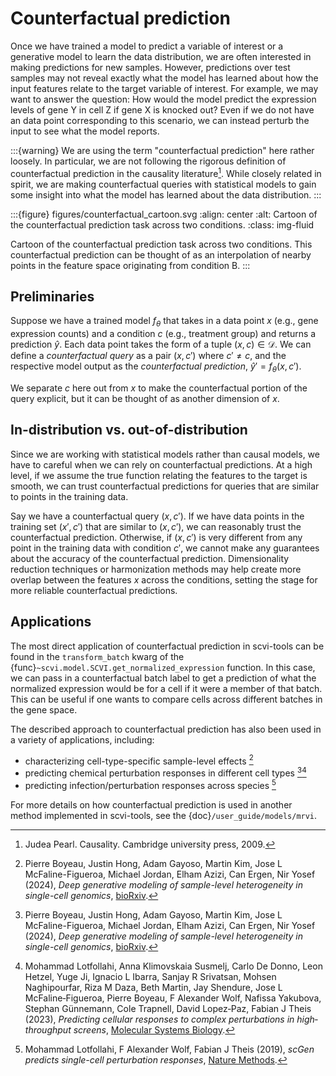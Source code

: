 # Counterfactual prediction

Once we have trained a model to predict a variable of interest or a generative model to learn the data distribution, we are often interested in making predictions for new samples. However, predictions over test samples may not reveal exactly what the model has learned about how the input features relate to the target variable of interest. For example, we may want to answer the question: How would the model predict the expression levels of gene Y in cell Z if gene X is knocked out? Even if we do not have an data point corresponding to this scenario, we can instead perturb the input to see what the model reports.

:::{warning}
We are using the term "counterfactual prediction" here rather loosely. In particular, we are not following the rigorous definition of counterfactual prediction in the causality literature[^ref1]. While closely related in spirit, we are making counterfactual queries with statistical models to gain some insight into what the model has learned about the data distribution.
:::

:::{figure} figures/counterfactual_cartoon.svg
:align: center
:alt: Cartoon of the counterfactual prediction task across two conditions.
:class: img-fluid

Cartoon of the counterfactual prediction task across two conditions. This counterfactual prediction can be thought of as an interpolation of nearby points in the feature space originating from condition B.
:::

## Preliminaries

Suppose we have a trained model $f_\theta$ that takes in a data point $x$ (e.g., gene expression counts) and a condition $c$ (e.g., treatment group) and returns a prediction $\hat{y}$.
Each data point takes the form of a tuple $(x,c) \in \mathcal{D}$.
We can define a *counterfactual query* as a pair $(x,c')$ where $c' \neq c$,
and the respective model output as the *counterfactual prediction*, $\hat{y}' = f_\theta(x,c')$.

We separate $c$ here out from $x$ to make the counterfactual portion of the query explicit, but it can be thought of as another dimension of $x$.

## In-distribution vs. out-of-distribution

Since we are working with statistical models rather than causal models, we have to careful when we can rely on counterfactual predictions. At a high level, if we assume the true function relating the features to the target is smooth, we can trust counterfactual predictions for queries that are similar to points in the training data.

Say we have a counterfactual query $(x,c')$.
If we have data points in the training set $(x',c')$ that are similar to $(x,c')$,
we can reasonably trust the counterfactual prediction.
Otherwise, if $(x,c')$ is very different from any point in the training data
with condition $c'$, we cannot make any guarantees about the accuracy of the counterfactual prediction.
Dimensionality reduction techniques or harmonization methods may help create more overlap between the features $x$ across the conditions, setting the stage for more reliable counterfactual predictions.

## Applications

The most direct application of counterfactual prediction in scvi-tools can be found in the `transform_batch` kwarg of the {func}`~scvi.model.SCVI.get_normalized_expression` function. In this case, we can pass in a counterfactual batch label to get a prediction of what the normalized expression would be for a cell if it were a member of that batch. This can be useful if one wants to compare cells across different batches in the gene space.

The described approach to counterfactual prediction has also been used in a variety of applications, including:
- characterizing cell-type-specific sample-level effects [^ref2]
- predicting chemical perturbation responses in different cell types [^ref2][^ref3]
- predicting infection/perturbation responses across species [^ref4]

For more details on how counterfactual prediction is used in another method implemented in scvi-tools, see the {doc}`/user_guide/models/mrvi`.

[^ref1]:
    Judea Pearl. Causality. Cambridge university press, 2009.
[^ref2]:
     Pierre Boyeau, Justin Hong, Adam Gayoso, Martin Kim, Jose L McFaline-Figueroa, Michael Jordan, Elham Azizi, Can Ergen, Nir Yosef (2024),
    _Deep generative modeling of sample-level heterogeneity in single-cell genomics_,
    [bioRxiv](https://doi.org/10.1101/2022.10.04.510898).
[^ref3]:
    Mohammad Lotfollahi, Anna Klimovskaia Susmelj, Carlo De Donno, Leon Hetzel, Yuge Ji, Ignacio L Ibarra, Sanjay R Srivatsan, Mohsen Naghipourfar, Riza M Daza, Beth Martin, Jay Shendure, Jose L McFaline‐Figueroa, Pierre Boyeau, F Alexander Wolf, Nafissa Yakubova, Stephan Günnemann, Cole Trapnell, David Lopez‐Paz, Fabian J Theis (2023),
    _Predicting cellular responses to complex perturbations in high‐throughput screens_,
    [Molecular Systems Biology](https://doi.org/10.15252/msb.202211517).
[^ref4]:
    Mohammad Lotfollahi, F Alexander Wolf, Fabian J Theis (2019),
    _scGen predicts single-cell perturbation responses_,
    [Nature Methods](https://doi.org/10.1038/s41592-019-0494-8).
